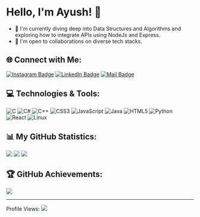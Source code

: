 # Hello, I'm Ayush! 👋

- 🌱 I'm currently diving deep into Data Structures and Algorithms and exploring how to integrate APIs using NodeJs and Express.
- 👯 I'm open to collaborations on diverse tech stacks.

## 🌐 Connect with Me:

[![Instagram Badge](https://img.shields.io/badge/Instagram-%23E4405F.svg?logo=Instagram&logoColor=white)](https://instagram.com/aayushdhimann) 
[![LinkedIn Badge](https://img.shields.io/badge/LinkedIn-%230077B5.svg?logo=linkedin&logoColor=white)](https://linkedin.com/in/ayush-dhiman-3000651a0) 
[![Mail Badge](https://img.shields.io/badge/-ayushdhiman0107@gmail.com-c14438?style=flat-square&logo=Gmail&logoColor=white&link=mailto:ayushdhiman0107@gmail.com)](mailto:ayushdhiman0107@gmail.com)

## 💻 Technologies & Tools:

![C](https://img.shields.io/badge/c-%2300599C.svg?style=for-the-badge&logo=c&logoColor=white)
![C#](https://img.shields.io/badge/c%23-%23239120.svg?style=for-the-badge&logo=c-sharp&logoColor=white)
![C++](https://img.shields.io/badge/c++-%2300599C.svg?style=for-the-badge&logo=c%2B%2B&logoColor=white)
![CSS3](https://img.shields.io/badge/css3-%231572B6.svg?style=for-the-badge&logo=css3&logoColor=white)
![JavaScript](https://img.shields.io/badge/javascript-%23323330.svg?style=for-the-badge&logo=javascript&logoColor=%23F7DF1E)
![Java](https://img.shields.io/badge/java-%23ED8B00.svg?style=for-the-badge&logo=java&logoColor=white)
![HTML5](https://img.shields.io/badge/html5-%23E34F26.svg?style=for-the-badge&logo=html5&logoColor=white)
![Python](https://img.shields.io/badge/python-3670A0?style=for-the-badge&logo=python&logoColor=ffdd54)
![React](https://img.shields.io/badge/react-%2320232a.svg?style=for-the-badge&logo=react&logoColor=%2361DAFB)
![Linux](https://img.shields.io/badge/Linux-FCC624?style=for-the-badge&logo=linux&logoColor=black)

## 📊 My GitHub Statistics:

![](https://github-readme-stats.vercel.app/api?username=ayushdhiman-py&theme=nightowl&hide_border=false&include_all_commits=true&count_private=true)
![](https://github-readme-streak-stats.herokuapp.com/?user=ayushdhiman-py&theme=nightowl&hide_border=false)
![](https://github-readme-stats.vercel.app/api/top-langs/?username=ayushdhiman-py&theme=nightowl&hide_border=false&include_all_commits=true&count_private=true&layout=compact)

## 🏆 GitHub Achievements:

![](https://github-profile-trophy.vercel.app/?username=ayushdhiman-py&theme=discord&no-frame=false&no-bg=false&margin-w=4)

---

Profile Views: [![](https://visitcount.itsvg.in/api?id=ayushdhiman-py&icon=0&color=0)](https://visitcount.itsvg.in)

<!-- Profile crafted with GPRM ( https://gprm.itsvg.in ) -->
